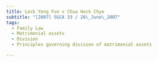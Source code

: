 ```yaml
---
title: Lock Yeng Fun v Chua Hock Chye
subtitle: "[2007] SGCA 33 / 26\_June\_2007"
tags:
  - Family Law
  - Matrimonial assets
  - Division
  - Principles governing division of matrimonial assets

---
```



